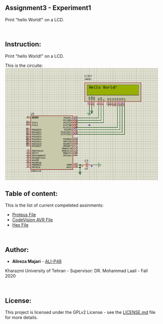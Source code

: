 ## Assignment3 - Experiment1
Print "hello World!" on a LCD.

‌
## Instruction:
Print "hello World!" on a LCD.

This is the circuite:
![](https://github.com/ALI-P48/MicroprocessorLab/blob/main/Assignment3-LCDs/Experiment1/Pictures/Circuit.jpg)



## Table of content:

This is the list of current compeleted assinments:
* [Proteus File](https://github.com/ALI-P48/MicroprocessorLab/blob/main/Assignment3-LCDs/Experiment1/Proteus/LCDsExp1.pdsprj)
* [CodeVision AVR File](https://github.com/ALI-P48/MicroprocessorLab/blob/main/Assignment3-LCDs/Experiment1/AVR/LCDsExp1.prj) 
* [Hex File](https://github.com/ALI-P48/MicroprocessorLab/blob/main/Assignment3-LCDs/Experiment1/AVR/Debug/Exe/LCDsExp1.hex) 


‌
## Author:

* **Alireza Majari** - [ALI-P48](https://github.com/ALI-P48)

Kharazmi University of Tehran - Supervisor: DR. Mohammad Laali - Fall 2020


‌
## License:

This project is licensed under the GPLv2 License - see the [LICENSE.md](https://github.com/ALI-P48/MicroprocessorLab/blob/main/LICENSE) file for more details.
